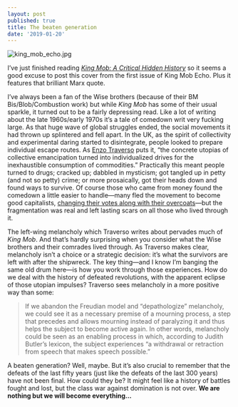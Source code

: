 ```yaml
---
layout: post
published: true
title: The beaten generation
date: '2019-01-20'
---
```

![king_mob_echo.jpg]({{site.baseurl}}/img/king_mob_echo.jpg)


I’ve just finished reading [_King Mob: A Critical Hidden History_](http://www.revoltagainstplenty.com/index.php/archive-local/93-a-hidden-history-of-king-mob.html) so it seems a good excuse to post this cover from the first issue of King Mob Echo. Plus it features that brilliant Marx quote.

I’ve always been a fan of the Wise brothers (because of their BM Bis/Blob/Combustion work) but while _King Mob_ has some of their usual sparkle, it turned out to be a fairly depressing read. Like a lot of writing about the late 1960s/early 1970s it’s a tale of comedown writ very fucking large. As that huge wave of global struggles ended, the social movements it had thrown up splintered and fell apart. In the UK, as the spirit of collectivity and experimental daring started to disintegrate, people looked to prepare individual escape routes. As [Enzo Traverso](https://thecharnelhouse.org/wp-content/uploads/2017/11/Enzo-Traverso-Left-Wing-Melancholia-Marxism-History-and-Memory.pdf) puts it, “the concrete utopias of collective emancipation turned into individualized drives for the inexhaustible consumption of commodities.” Practically this meant people turned to drugs; cracked up; dabbled in mysticism; got tangled up in petty (and not so petty) crime; or more prosaically, got their heads down and found ways to survive. Of course those who came from money found the comedown a little easier to handle—many fled the movement to become good capitalists, [changing their votes along with their overcoats](https://www.youtube.com/watch?v=IkM5lrrnq_Y)—but the fragmentation was real and left lasting scars on all those who lived through it.

The left-wing melancholy which Traverso writes about pervades much of _King Mob_. And that’s hardly surprising when you consider what the Wise brothers and their comrades lived through. As Traverso makes clear, melancholy isn’t a choice or a strategic decision: it’s what the survivors are left with after the shipwreck. The key thing—and I know I’m banging the same old drum here—is how you work through those experiences. How do we deal with the history of defeated revolutions, with the apparent eclipse of those utopian impulses? Traverso sees melancholy in a more positive way than some:

> If we abandon the Freudian model and “depathologize” melancholy, we could see it as a necessary premise of a mourning process, a step that precedes and allows mourning instead of paralyzing it and thus helps the subject to become active again. In other words, melancholy could be seen as an enabling process in which, according to Judith Butler’s lexicon, the subject experiences “a withdrawal or retraction from speech that makes speech possible.”

A beaten generation? Well, maybe. But it’s also crucial to remember that the defeats of the last fifty years (just like the defeats of the last 300 years) have not been final. How could they be? It might feel like a history of battles fought and lost, but the class war against domination is not over. **We are nothing but we will become everything…**